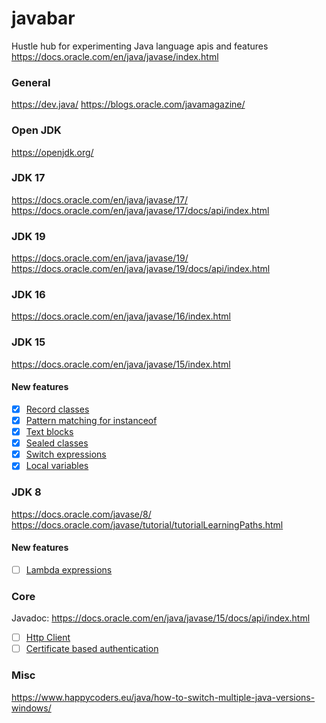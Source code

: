 # javabar
Hustle hub for experimenting Java language apis and features
https://docs.oracle.com/en/java/javase/index.html

### General
https://dev.java/
https://blogs.oracle.com/javamagazine/

### Open JDK
https://openjdk.org/

### JDK 17
https://docs.oracle.com/en/java/javase/17/
https://docs.oracle.com/en/java/javase/17/docs/api/index.html

### JDK 19
https://docs.oracle.com/en/java/javase/19/
https://docs.oracle.com/en/java/javase/19/docs/api/index.html

### JDK 16
https://docs.oracle.com/en/java/javase/16/index.html

### JDK 15
https://docs.oracle.com/en/java/javase/15/index.html
#### New features
* [x] [Record classes](https://openjdk.java.net/jeps/384)
* [x] [Pattern matching for instanceof](https://openjdk.java.net/jeps/375)
* [x] [Text blocks](https://openjdk.java.net/jeps/378)
* [x] [Sealed classes](https://openjdk.java.net/jeps/360)
* [x] [Switch expressions](https://openjdk.java.net/jeps/361)
* [x] [Local variables](https://openjdk.java.net/jeps/286)

### JDK 8
https://docs.oracle.com/javase/8/
https://docs.oracle.com/javase/tutorial/tutorialLearningPaths.html
#### New features
* [ ] [Lambda expressions](https://openjdk.java.net/jeps/384)

### Core
Javadoc: https://docs.oracle.com/en/java/javase/15/docs/api/index.html
* [ ] [Http Client](http://openjdk.java.net/groups/net/httpclient/)
* [ ] [Certificate based authentication](https://www.baeldung.com/java-https-client-certificate-authentication)

### Misc
https://www.happycoders.eu/java/how-to-switch-multiple-java-versions-windows/